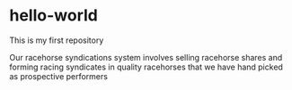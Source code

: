# hello-world
This is my first repository

Our racehorse syndications system involves selling racehorse shares and forming racing syndicates in quality racehorses that we have hand picked as prospective performers
